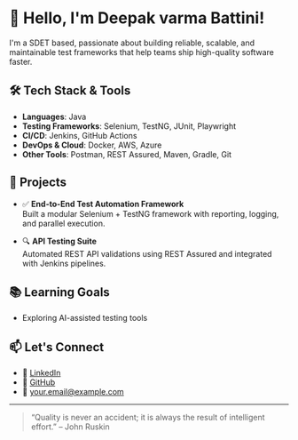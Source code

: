# 👋 Hello, I'm Deepak varma Battini!

I'm a SDET based, passionate about building reliable, scalable, and maintainable test frameworks that help teams ship high-quality software faster.

## 🛠️ Tech Stack & Tools
- **Languages**: Java
- **Testing Frameworks**: Selenium, TestNG, JUnit, Playwright
- **CI/CD**: Jenkins, GitHub Actions
- **DevOps & Cloud**: Docker, AWS, Azure
- **Other Tools**: Postman, REST Assured, Maven, Gradle, Git

## 🚀 Projects
- ✅ **End-to-End Test Automation Framework**  
  Built a modular Selenium + TestNG framework with reporting, logging, and parallel execution.
  
- 🔍 **API Testing Suite**  
  Automated REST API validations using REST Assured and integrated with Jenkins pipelines.

## 📚 Learning Goals
- Exploring AI-assisted testing tools

## 📫 Let's Connect
- 💼 [LinkedIn](https://linkedin.com/in/yourprofile)
- 🐙 [GitHub](https://github.com/yourusername)
- 📧 your.email@example.com

---

> “Quality is never an accident; it is always the result of intelligent effort.” – John Ruskin
